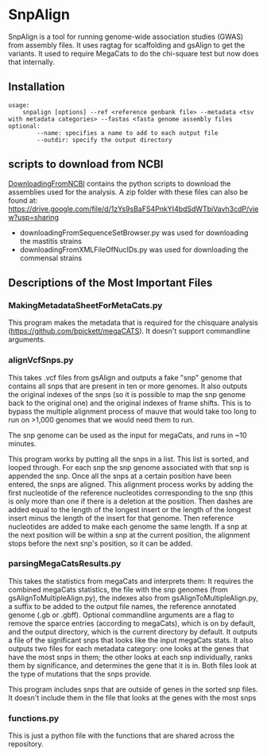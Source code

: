 # SnpAlign

SnpAlign is a tool for running genome-wide association studies (GWAS) from assembly files.
It uses ragtag for scaffolding and gsAlign to get the variants.
It used to require MegaCats to do the chi-square test but now does that internally.


## Installation
    usage: 
        snpalign [options] --ref <reference genbank file> --metadata <tsv with metadata categories> --fastas <fasta genome assembly files
    optional:
            --name: specifies a name to add to each output file
            --outdir: specify the output directory
    

## scripts to download from NCBI
[DownloadingFromNCBI](src%2Fsnpalign%2FDownloadingFromNCBI) contains the python scripts to download the assemblies used for the analysis.
A zip folder with these files can also be found at: https://drive.google.com/file/d/1zYs9sBaFS4PnkYI4bdSdWTbiVavh3cdP/view?usp=sharing
- downloadingFromSequenceSetBrowser.py was used for downloading the mastitis strains
- downloadingFromXMLFileOfNucIDs.py was used for downloading the commensal strains

## Descriptions of the Most Important Files

### MakingMetadataSheetForMetaCats.py
This program makes the metadata that is required for the chisquare analysis (https://github.com/bpickett/megaCATS). It doesn't support commandline arguments.

### alignVcfSnps.py
This takes .vcf files from gsAlign and outputs a fake "snp" genome that contains all snps that are present in ten or more genomes. It also outputs the original indexes of the snps (so it is possible to map the snp genome back to the original one) and the original indexes of frame shifts. This is to bypass the multiple alignment process of mauve that would take too long to run on >1,000 genomes that we would need them to run.

The snp genome can be used as the input for megaCats, and runs in ~10 minutes.

This program works by putting all the snps in a list. This list is sorted, and looped through. For each snp the snp genome associated with that snp is appended the snp. Once all the snps at a certain position have been entered, the snps are aligned. This alignment process works by adding the first nucleotide of the reference nucleotides corresponding to the snp (this is only more than one if there is a deletion at the position. Then dashes are added equal to the length of the longest insert or the length of the longest insert minus the length of the insert for that genome. Then reference nucleotides are added to make each genome the same length. If a snp at the next position will be within a snp at the current position, the alignment stops before the next snp's position, so it can be added.

### parsingMegaCatsResults.py
This takes the statistics from megaCats and interprets them: It requires the combined megaCats statistics, the file with the snp genomes (from gsAlignToMultipleAlign.py), the indexes also from gsAlignToMultipleAlign.py, a suffix to be added to the output file names, the reference annotated genome (.gb or .gbff). Optional commandline arguments are a flag to remove the sparce entries (according to megaCats), which is on by default, and the output directory, which is the current directory by default. It outputs a file of the significant snps that looks like the input megaCats stats. It also outputs two files for each metadata category: one looks at the genes that have the most snps in them; the other looks at each snp individually, ranks them by significance, and determines the gene that it is in. Both files look at the type of mutations that the snps provide.

This program includes snps that are outside of genes in the sorted snp files. It doesn't include them in the file that looks at the genes with the most snps

### functions.py
This is just a python file with the functions that are shared across the repository.
